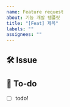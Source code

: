 ```yaml
---
name: Feature request
about: 기능 개발 템플릿
title: "[Feat] 제목"
labels: ""
assignees: ""
---
```


## 🛠 Issue

## <!-- 이슈에 대해 간략하게 설명해주세요 -->

## 📝 To-do

<!-- 진행할 작업에 대해 적어주세요 -->

- [ ] todo!
